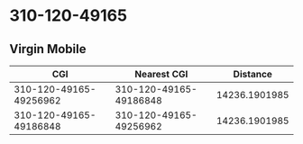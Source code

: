 # 310-120-49165
## Virgin Mobile


| CGI | Nearest CGI | Distance |
|-----|-------------|----------|
| 310-120-49165-49256962 | 310-120-49165-49186848 | 14236.1901985 |
| 310-120-49165-49186848 | 310-120-49165-49256962 | 14236.1901985 |
